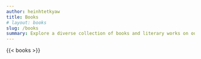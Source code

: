 ```yaml
---
author: heinhtetkyaw
title: Books
# layout: books
slug: /books
summary: Explore a diverse collection of books and literary works on our website. Discover captivating stories, insightful non-fiction, and more.
---
```


{{< books >}}
